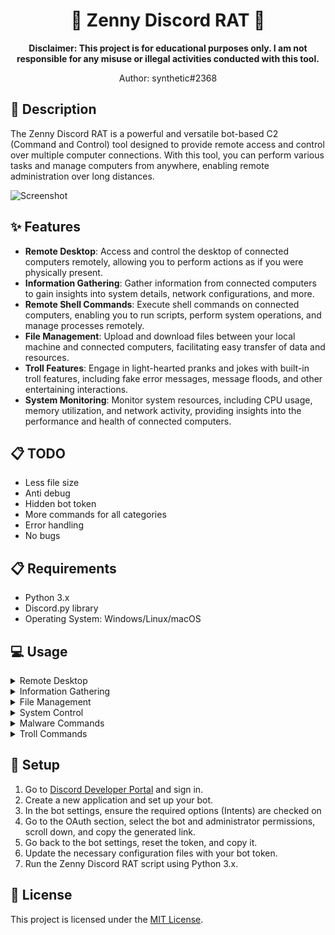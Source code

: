 <div align="center">

# 🤖 Zenny Discord RAT 🤖

**Disclaimer: This project is for educational purposes only. I am not responsible for any misuse or illegal activities conducted with this tool.**

Author: synthetic#2368

</div>

## 📝 Description

The Zenny Discord RAT is a powerful and versatile bot-based C2 (Command and Control) tool designed to provide remote access and control over multiple computer connections. With this tool, you can perform various tasks and manage computers from anywhere, enabling remote administration over long distances.

![Screenshot](https://cdn.discordapp.com/attachments/1113978822384173128/1113992782948880444/image.png)

## ✨ Features

- **Remote Desktop**: Access and control the desktop of connected computers remotely, allowing you to perform actions as if you were physically present.
- **Information Gathering**: Gather information from connected computers to gain insights into system details, network configurations, and more.
- **Remote Shell Commands**: Execute shell commands on connected computers, enabling you to run scripts, perform system operations, and manage processes remotely.
- **File Management**: Upload and download files between your local machine and connected computers, facilitating easy transfer of data and resources.
- **Troll Features**: Engage in light-hearted pranks and jokes with built-in troll features, including fake error messages, message floods, and other entertaining interactions.
- **System Monitoring**: Monitor system resources, including CPU usage, memory utilization, and network activity, providing insights into the performance and health of connected computers.

## 📋 TODO

- Less file size
- Anti debug
- Hidden bot token
- More commands for all categories
- Error handling
- No bugs

## 📋 Requirements

- Python 3.x
- Discord.py library
- Operating System: Windows/Linux/macOS

## 💻 Usage

<details>
<summary>Remote Desktop</summary>

- `.screenshot <sessionkey>`: Takes a screenshot of the user's PC.
- `.record <sessionkey>`: Records the user's screen for 30 seconds.
- `.webcam <sessionkey>`: Captures a picture from the user's webcam.
</details>

<details>
<summary>Information Gathering</summary>

- `.time <sessionkey>`: Retrieves the user's date and time.
- `.Ipinfo <sessionkey>`: Retrieves the user's IP information.
- `.sysinfo <sessionkey>`: Retrieves the user's system information.
- `.cpass <sesisonkey>`: Obtains Targets Chrome Passwords.
- `.usage <sessionkey>`: Tells you the user's disk and CPU usage.
- `.startkeylogger <sesisonkey>`: Logs Key Strokes.
- `.stopkeylogger <seesionnkey>`: Stops KeyStrokes.
- `.dumpkeylogger <sessionkey>`: Dumps key log.txt from target machines.
</details>

<details>
<summary>File Management</summary>

- `.website <sessionkey> <https://example.com>`: Sends the user to a website of choice.
- `.getdownloads <sessionkey>`: Gets all user's files in the downloads folder.
- `.download <sessionkey>`: Can download any file in their downloads folder.
</details>

<details>
<summary>System Control</summary>

- `.restart <sessionkey>`: Restarts the user's computer.
- `.shutdown <sessionkey>`: Shuts down the user's computer.
- `.screenoff <sessionkey>`: Shuts off Victims Monitor.
- `.screenon <sessionkey>`: Turns Back on Victims Monitor.
- `.dismgr <sessionkey>`: Disables Targets Task Manager.
- `.enablemgr <sessionkey>`: Enable Targets Task Manager.
- `.blockin <sessionkey>`: Blocks Targets Keyboard / Mouse Input.
- `.unblockin <sessionkey>`: Un-Blocks Targets Keyboard / Mouse Input.
</details>

<details>
<summary>Malware Commands</summary>

- `.upload <sessionkey> <filelink>`: Uploads and downloads a file and then runs it on the victim's PC.
- `.startup <sessionkey>`: Puts the RAT on startup.
- `.ddos <website>`: COMING SOON.
- `.spread <sessionkey>`: COMING SOON.
- `.roblox <sessionkey>`: COMING SOON.
- `.exodus <sessionkey>`: COMING SOON.
</details>

<details>
<summary>Troll Commands</summary>

- `.rickroll <sessionkey>`: Rickrolls them for 30 seconds, and they cannot escape.
- `.music <sessionkey> <file_attachment>`: Plays music on their computer.
- `.bluescreen <sessionkey>`: COMING SOON.
- `.fp <sessionkey>`: Spams furry stuff browsers on victim's browser to flood their history.
- `.fork <sessionkey>`: Forkbombs their computer using a simple batch script.
- `.winspam <sessionkey>`: Spams a browser window [warning can't stop it].
</details>

## 🔧 Setup

1. Go to [Discord Developer Portal](https://discord.com/developers/applications) and sign in.
2. Create a new application and set up your bot.
3. In the bot settings, ensure the required options (Intents) are checked on
4. Go to the OAuth section, select the bot and administrator permissions, scroll down, and copy the generated link.
5. Go back to the bot settings, reset the token, and copy it.
6. Update the necessary configuration files with your bot token.
7. Run the Zenny Discord RAT script using Python 3.x.

## 📄 License

This project is licensed under the [MIT License](LICENSE).

